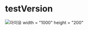 # testVersion
![아이유](https://user-images.githubusercontent.com/108962894/178086024-80da0a30-5afa-43fb-8a59-d5a2e74f207c.jpg)   width = "1000" height = "200"
